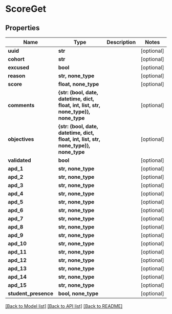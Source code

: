 # ScoreGet

## Properties
Name | Type | Description | Notes
------------ | ------------- | ------------- | -------------
**uuid** | **str** |  | [optional] 
**cohort** | **str** |  | [optional] 
**excused** | **bool** |  | [optional] 
**reason** | **str, none_type** |  | [optional] 
**score** | **float, none_type** |  | [optional] 
**comments** | **{str: (bool, date, datetime, dict, float, int, list, str, none_type)}, none_type** |  | [optional] 
**objectives** | **{str: (bool, date, datetime, dict, float, int, list, str, none_type)}, none_type** |  | [optional] 
**validated** | **bool** |  | [optional] 
**apd_1** | **str, none_type** |  | [optional] 
**apd_2** | **str, none_type** |  | [optional] 
**apd_3** | **str, none_type** |  | [optional] 
**apd_4** | **str, none_type** |  | [optional] 
**apd_5** | **str, none_type** |  | [optional] 
**apd_6** | **str, none_type** |  | [optional] 
**apd_7** | **str, none_type** |  | [optional] 
**apd_8** | **str, none_type** |  | [optional] 
**apd_9** | **str, none_type** |  | [optional] 
**apd_10** | **str, none_type** |  | [optional] 
**apd_11** | **str, none_type** |  | [optional] 
**apd_12** | **str, none_type** |  | [optional] 
**apd_13** | **str, none_type** |  | [optional] 
**apd_14** | **str, none_type** |  | [optional] 
**apd_15** | **str, none_type** |  | [optional] 
**student_presence** | **bool, none_type** |  | [optional] 

[[Back to Model list]](../README.md#documentation-for-models) [[Back to API list]](../README.md#documentation-for-api-endpoints) [[Back to README]](../README.md)


